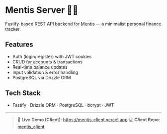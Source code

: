 # Mentis Server 🧠💸

Fastify-based REST API backend for [Mentis](https://mentis-client.vercel.app/login) — a minimalist personal finance tracker.

## Features

- Auth (login/register) with JWT cookies  
- CRUD for accounts & transactions  
- Real-time balance updates  
- Input validation & error handling  
- PostgreSQL via Drizzle ORM

## Tech Stack

- Fastify · Drizzle ORM · PostgreSQL · bcrypt · JWT

---

> 🔗 **Live Demo (Client)**: https://mentis-client.vercel.app 
> 💻 **Client Repo**: [mentis_client](https://github.com/felixoakz/mentis_client)
